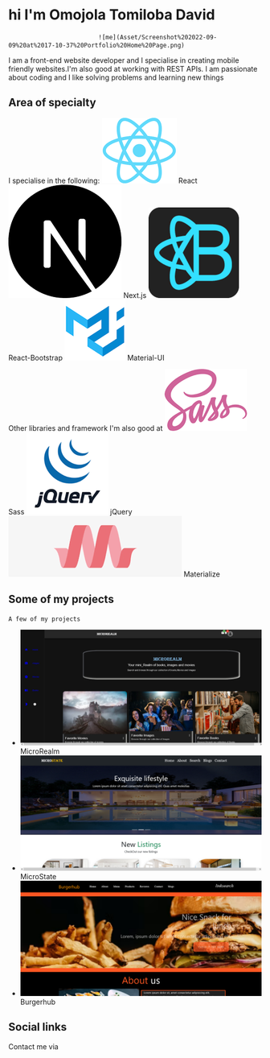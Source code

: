 #  hi I'm Omojola Tomiloba David
 
                             ![me](Asset/Screenshot%202022-09-09%20at%2017-10-37%20Portfolio%20Home%20Page.png)

 I am a front-end website developer and I specialise in creating
 mobile friendly websites.I'm also good at working with REST APIs.
 I am passionate about coding and I like solving problems and learning new things

## Area of specialty
   I specialise in the following:
   ![React](Asset/react.png) React    ![Next.js](Asset/nextjs1.png) Next.js  ![React-Bootstrap](Asset/reactBootstrap.png) React-Bootstrap 
   ![Material-ui](Asset/materialUI.png) Material-UI

  Other libraries and framework I'm also good at
  ![sass](Asset/sass.png) Sass   ![jquery](Asset/jquery.png) jQuery   ![materialize](Asset/materialize.png)
     Materialize
 
## Some of my projects
    A few of my projects
   - ![MicroRealm](Asset/Screenshot%202022-09-07%20at%2022-40-17%20MicroRealm.png) MicroRealm
   - ![MicroState](Asset/Screenshot%202022-09-09%20at%2012-43-03%20MicroState.png) MicroState
   - ![Burgerhub](Asset/Screenshot%202022-09-09%20at%2012-26-08%20Burgerhub.png) Burgerhub
   
## Social links
   Contact me via
